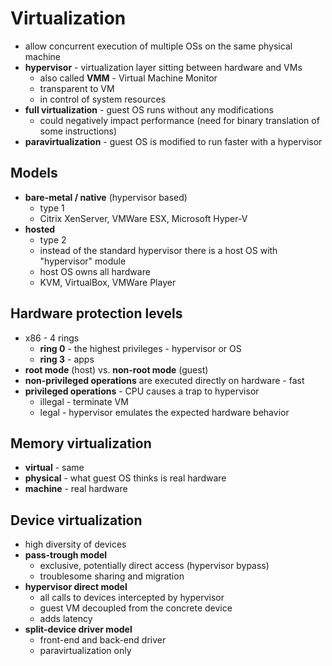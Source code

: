# Virtualization
- allow concurrent execution of multiple OSs on the same physical machine
- **hypervisor** - virtualization layer sitting between hardware and VMs
    - also called **VMM** - Virtual Machine Monitor
    - transparent to VM
    - in control of system resources
- **full virtualization** - guest OS runs without any modifications
    - could negatively impact performance (need for binary translation of some instructions)
- **paravirtualization** - guest OS is modified to run faster with a hypervisor

## Models
- **bare-metal / native** (hypervisor based)
    - type 1
    - Citrix XenServer, VMWare ESX, Microsoft Hyper-V
- **hosted**
    - type 2
    - instead of the standard hypervisor there is a host OS with "hypervisor" module
    - host OS owns all hardware
    - KVM, VirtualBox, VMWare Player

## Hardware protection levels
- x86 - 4 rings
    - **ring 0** - the highest privileges - hypervisor or OS
    - **ring 3** - apps
- **root mode** (host) vs. **non-root mode** (guest)
- **non-privileged operations** are executed directly on hardware - fast
- **privileged operations** - CPU causes a trap to hypervisor
    - illegal - terminate VM
    - legal - hypervisor emulates the expected hardware behavior

## Memory virtualization
- **virtual** - same
- **physical** - what guest OS thinks is real hardware
- **machine** - real hardware

## Device virtualization
- high diversity of devices
- **pass-trough model**
    - exclusive, potentially direct access (hypervisor bypass)
    - troublesome sharing and migration
- **hypervisor direct model**
    - all calls to devices intercepted by hypervisor
    - guest VM decoupled from the concrete device
    - adds latency
- **split-device driver model**
    - front-end and back-end driver
    - paravirtualization only
